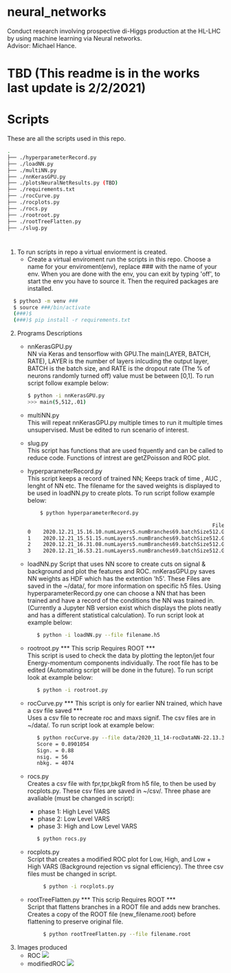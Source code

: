 # neural_networks
Conduct research involving prospective di-Higgs production at the HL-LHC by using machine learning via Neural networks.\
Advisor: Michael Hance.

# TBD (This readme is in the works last update is 2/2/2021)
# Scripts
These are all the scripts used in this repo. 
```bash
.
├── ./hyperparameterRecord.py
├── ./loadNN.py
├── ./multiNN.py
├── ./nnKerasGPU.py
├── ./plotsNeuralNetResults.py (TBD)
├── ./requirements.txt
├── ./rocCurve.py
├── ./rocplots.py
├── ./rocs.py
├── ./rootroot.py
├── ./rootTreeFlatten.py 
├── ./slug.py

```
#
1. To run scripts in repo a virtual enviorment is created.
   - Create a virtual enviroment run the scripts in this repo.
   Choose a name for your enviroment(env), replace ### with the name of your env.
   When you are done with the env, you can exit by typing 'off', to start the env 
   you have to source it. Then the required packages are installed.
  ```bash 
    $ python3 -m venv ###
    $ source ###/bin/activate
    (###)$
    (###)$ pip install -r requirements.txt
  ```
2. Programs Descriptions
   - nnKerasGPU.py \
     NN via Keras and tensorflow with GPU.The main(LAYER, BATCH, RATE), LAYER is the number of layers inlcuding the output layer, BATCH is the batch size, and 
     RATE is the dropout rate (The % of neurons randomly turned off) value must be between [0,1]. To run script follow example below:
     ```bash
     $ python -i nnKerasGPU.py
     >>> main(5,512,.01) 
     ```
   - multiNN.py \
     This will repeat nnKerasGPU.py multiple times to run it multiple times unsupervised.
     Must be edited to run scenario of interest.
     
   - slug.py \
     This script has functions that are used frquently and can be called to reduce code. 
     Functions of intrest are getZPoisson and ROC plot.
     
   - hyperparameterRecord.py \
     This script keeps a record of trained NN; Keeps track of time , AUC , lenght of NN etc. The filename for the saved weights is displayed to be used
     in loadNN.py to create plots. To run script follow example below:
       ```bash
           $ python hyperparameterRecord.py

                                                                   FileName    ConfusionMatrix [TP FP] [FN TN]                Run Time     AUC   Avg.P  Score  Max Signif  nsig   nbkg
       0    2020.12.21_15.16.10.numLayers5.numBranches69.batchSize512.GPU.h5   ([753820, 7884], [38234, 47062])  0 days 00:35:04.329170  0.9347  0.7506  0.921        2.21   107   2321
       1    2020.12.21_15.51.15.numLayers5.numBranches69.batchSize512.GPU.h5   ([754397, 7307], [38822, 46474])  0 days 00:39:51.617728  0.9349  0.7518  0.898        2.25   115   2590
       2    2020.12.21_16.31.08.numLayers5.numBranches69.batchSize512.GPU.h5   ([753857, 7847], [38537, 46759])  0 days 00:22:12.332931  0.9336  0.7478  0.939        2.18    86   1546
       3    2020.12.21_16.53.21.numLayers5.numBranches69.batchSize512.GPU.h5   ([754285, 7419], [38703, 46593])  0 days 00:34:29.965689  0.9348  0.7512  0.927        2.29    87   1419

       ```
     
   - loadNN.py 
     Script that uses NN score to create cuts on signal & background and plot the features and ROC. nnKerasGPU.py saves NN weights
     as HDF which has the extention 'h5'. These Files are saved in the ~/data/, for more information on specific h5 files. Using 
     hyperparameterRecord.py one can choose a NN that has been trained and have a record of the conditions the NN was trained in.
     (Currently a Jupyter NB version exist which displays the plots neatly and has a different statistical calculation). To run script 
     look at example below:
   
     ```bash
        $ python -i loadNN.py --file filename.h5
     ```
   - rootroot.py *** This scrip Requires ROOT *** \
     This script is used to check the data by plotting the lepton/jet four Energy-momentum components individually.
     The root file has to be edited (Automating script will be done in the future). To run script look at example below:
     
     ```bash
        $ python -i rootroot.py
     ```
   - rocCurve.py *** This script is only for earlier NN trained, which have a csv file saved *** \
     Uses a csv file to recreate roc and maxs signif. The csv files are in ~/data/. To run script look at example below:
     ```bash
        $ python rocCurve.py --file data/2020_11_14-rocDataNN-22.13.33.csv
        Score = 0.8901054
        Sign. = 0.88
        nsig. = 56
        nbkg. = 4074
     ```
   - rocs.py \
     Creates a csv file with fpr,tpr,bkgR from h5 file, to then be used by rocplots.py. These csv files are saved in ~/csv/.
     Three phase are avaliable (must be changed in script):
     * phase 1: High Level VARS
     * phase 2: Low Level VARS
     * phase 3: High and Low Level VARS

     ```bash
        $ python rocs.py
     ```
   - rocplots.py \
     Script that creates a modified ROC plot for Low, High, and Low + High VARS (Background rejection vs signal efficiency).
     The three csv files must be changed in script. 
     
      ```bash
           $ python -i rocplots.py
      ```
   - rootTreeFlatten.py *** This scrip Requires ROOT *** \
     Script that flattens branches in a ROOT file and adds new branches. Creates a copy of the ROOT file (new_filename.root) before flattening
     to preserve original file.
     
      ```bash
           $ python rootTreeFlatten.py --file filename.root
      ```
3. Images produced
   - ROC
      ![](https://github.com/JOTELLECHEA/neural_networks/blob/master/Images/Roc.png)
   - modifiedROC
     ![](https://github.com/JOTELLECHEA/neural_networks/blob/master/Images/modifiedRoc.png)


